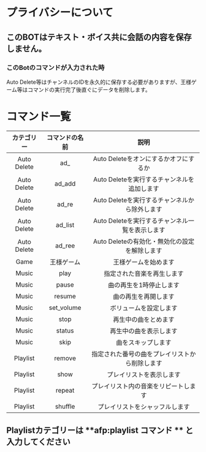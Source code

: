 # プライバシーについて

## このBOTはテキスト・ボイス共に会話の内容を保存しません。

### このBotのコマンドが入力された時
Auto Delete等はチャンネルのIDを永久的に保存する必要がありますが、王様ゲーム等はコマンドの実行完了後直ぐにデータを削除します。

# コマンド一覧


|カテゴリー| コマンドの名前 | 説明|
|:-----------:|:-----------:|:--------:
|Auto Delete| ad_         |Auto Deleteをオンにするかオフにするか |
|Auto Delete| ad_add      | Auto Deleteを実行するチャンネルを追加します |
|Auto Delete| ad_re       | Auto Deleteを実行するチャンネルから除外します |
|Auto Delete| ad_list     | Auto Deleteを実行するチャンネル一覧を表示します|
|Auto Delete| ad_ree | Auto Deleteの有効化・無効化の設定を解除します|
|Game|    王様ゲーム    | 王様ゲームを始めます|
|Music|play | 指定された音楽を再生します|
|Music|pause|曲の再生を1時停止します|
|Music|resume|曲の再生を再開します|
|Music|set_volume|ボリュームを設定します|
|Music|stop|再生中の曲をとめます|
|Music|status|再生中の曲を表示します|
|Music|skip|曲をスキップします|
|Playlist|remove|指定された番号の曲をプレイリストから削除します|
|Playlist|show|プレイリストを表示します|
|Playlist|repeat|プレイリスト内の音楽をリピートします|
|Playlist|shuffle|プレイリストをシャッフルします|

## Playlistカテゴリーは **afp:playlist コマンド ** と入力してください
